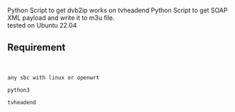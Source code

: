 Python Script to get dvb2ip works on tvheadend
Python Script to get SOAP XML payload and write it to m3u file.<br/>
tested on Ubuntu 22.04

<h2><strong>Requirement </strong></h2><br/>
<pre>
<code>any sbc with linux or openwrt <br/>
python3 </br>
tvheadend</code>
</pre>
